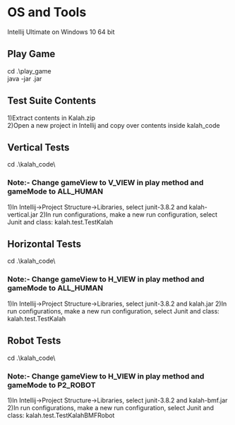 # OS and Tools
Intellij Ultimate on Windows 10 64 bit

## Play Game
cd .\play_game\
java -jar <name>.jar

## Test Suite Contents   
1)Extract contents in Kalah.zip  
2)Open a new project in Intellij and copy over contents inside kalah_code

## Vertical Tests
cd .\kalah_code\
### Note:- Change gameView to V_VIEW in play method and gameMode to ALL_HUMAN
1)In Intellij->Project Structure->Libraries, select junit-3.8.2 and kalah-vertical.jar
2)In run configurations, make a new run configuration, select Junit and class: kalah.test.TestKalah

## Horizontal Tests 
cd .\kalah_code\
### Note:- Change gameView to H_VIEW in play method and gameMode to ALL_HUMAN
1)In Intellij->Project Structure->Libraries, select junit-3.8.2 and kalah.jar
2)In run configurations, make a new run configuration, select Junit and class: kalah.test.TestKalah

## Robot Tests
cd .\kalah_code\
### Note:- Change gameView to H_VIEW in play method and gameMode to P2_ROBOT
1)In Intellij->Project Structure->Libraries, select junit-3.8.2 and kalah-bmf.jar
2)In run configurations, make a new run configuration, select Junit and class: kalah.test.TestKalahBMFRobot
